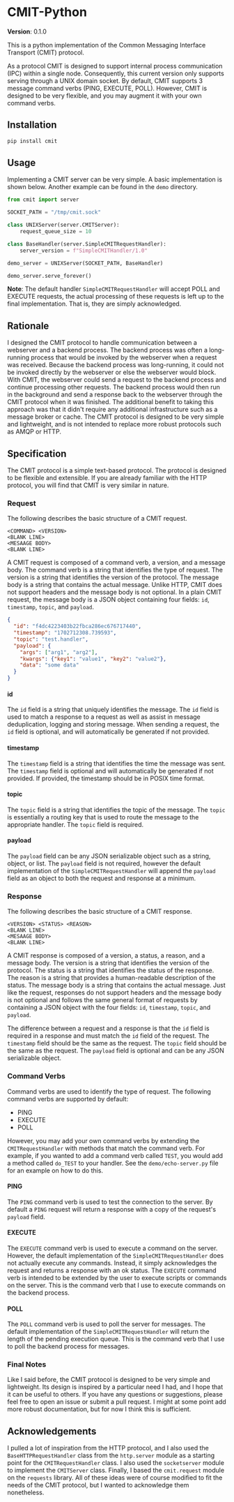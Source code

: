 # CMIT-Python
**Version**: 0.1.0

This is a python implementation of the Common Messaging Interface Transport (CMIT) protocol.

As a protocol CMIT is designed to support internal process communication (IPC) within
a single node. Consequently, this current version only supports serving through a
UNIX domain socket. By default, CMIT supports 3 message command verbs (PING, EXECUTE, POLL).
However, CMIT is designed to be very flexible, and you may augment it with your own command verbs.

## Installation
```bash
pip install cmit
```

## Usage
Implementing a CMIT server can be very simple. A basic implementation is shown below. Another example can be
found in the `demo` directory.

```python
from cmit import server

SOCKET_PATH = "/tmp/cmit.sock"

class UNIXServer(server.CMITServer):
    request_queue_size = 10

class BaseHandler(server.SimpleCMITRequestHandler):
    server_version = f"SimpleCMITHandler/1.0"

demo_server = UNIXServer(SOCKET_PATH, BaseHandler)

demo_server.serve_forever()
```

**Note**: The default handler `SimpleCMITRequestHandler` will accept POLL and EXECUTE requests, the actual processing
of these requests is left up to the final implementation. That is, they are simply acknowledged.

## Rationale
I designed the CMIT protocol to handle communication between a webserver and a backend process. The backend process
was often a long-running process that would be invoked by the webserver when a request was received. Because the backend
process was long-running, it could not be invoked directly by the webserver or else the webserver would block. With CMIT,
the webserver could send a request to the backend process and continue processing other requests. The backend process
would then run in the background and send a response back to the webserver through the CMIT protocol when it was finished.
The additional benefit to taking this approach was that it didn't require any additional infrastructure such as a message
broker or cache. The CMIT protocol is designed to be very simple and lightweight, and is not intended to replace more
robust protocols such as AMQP or HTTP.

## Specification
The CMIT protocol is a simple text-based protocol. The protocol is designed to be flexible and extensible. If you
are already familiar with the HTTP protocol, you will find that CMIT is very similar in nature. 

### Request
The following describes the basic structure of a CMIT request.

```
<COMMAND> <VERSION>
<BLANK LINE>
<MESAAGE BODY>
<BLANK LINE>
```

A CMIT request is composed of a command verb, a version, and a message body. The command verb is a string that
identifies the type of request. The version is a string that identifies the version of the protocol. The message
body is a string that contains the actual message. Unlike HTTP, CMIT does not support headers and the message body
is not optional. In a plain CMIT request, the message body is a JSON object containing four fields: `id`, `timestamp`,
`topic`, and `payload`.

```json
{
  "id": "f4dc4223403b22fbca286ec676717440",
  "timestamp": "1702712308.739593",
  "topic": "test.handler",
  "payload": {
    "args": ["arg1", "arg2"],
    "kwargs": {"key1": "value1", "key2": "value2"},
    "data": "some data"
  }
}
```

#### id
The `id` field is a string that uniquely identifies the message. The `id` field is used to match a response to a
request as well as assist in message deduplication, logging and storing message. When sending a request, the `id` field 
is optional, and will automatically be generated if not provided.

#### timestamp
The `timestamp` field is a string that identifies the time the message was sent. The `timestamp` field is optional and
will automatically be generated if not provided. If provided, the timestamp should be in POSIX time format.

#### topic
The `topic` field is a string that identifies the topic of the message. The `topic` is essentially a routing key that
is used to route the message to the appropriate handler. The `topic` field is required.

#### payload
The `payload` field can be any JSON serializable object such as a string, object, or list. The `payload` field is 
not required, however the default implementation of the `SimpleCMITRequestHandler` will append the `payload` field as
an object to both the request and response at a minimum.

### Response
The following describes the basic structure of a CMIT response.

```
<VERSION> <STATUS> <REASON>
<BLANK LINE>
<MESAAGE BODY>
<BLANK LINE>
```

A CMIT response is composed of a version, a status, a reason, and a message body. The version is a string that
identifies the version of the protocol. The status is a string that identifies the status of the response. The reason
is a string that provides a human-readable description of the status. The message body is a string that contains the
actual message. Just like the request, responses do not support headers and the message body is not optional and follows
the same general format of requests by containing a JSON object with the four fields: `id`, `timestamp`, `topic`, 
and `payload`.

The difference between a request and a response is that the `id` field is required in a response and must match the `id`
field of the request. The `timestamp` field should be the same as the request. The `topic` field should be the same as
the request. The `payload` field is optional and can be any JSON serializable object.

### Command Verbs
Command verbs are used to identify the type of request. The following command verbs are supported by default:
- PING
- EXECUTE
- POLL

However, you may add your own command verbs by extending the `CMITRequestHandler` with methods that match the command
verb. For example, if you wanted to add a command verb called `TEST`, you would add a method called `do_TEST` to your
handler. See the `demo/echo-server.py` file for an example on how to do this.


#### PING
The `PING` command verb is used to test the connection to the server. By default a `PING` request will return a response
with a copy of the request's `payload` field.

#### EXECUTE
The `EXECUTE` command verb is used to execute a command on the server. However, the default implementation of the
`SimpleCMITRequestHandler` does not actually execute any commands. Instead, it simply acknowledges the request and
returns a response with an ok status. The `EXECUTE` command verb is intended to be extended by the user to execute
scripts or commands on the server. This is the command verb that I use to execute commands on the backend process.

#### POLL
The `POLL` command verb is used to poll the server for messages. The default implementation of the 
`SimpleCMITRequestHandler` will return the length of the pending execution queue. This is the command verb that I use
to poll the backend process for messages.

### Final Notes
Like I said before, the CMIT protocol is designed to be very simple and lightweight. Its design is inspired by a
particular need I had, and I hope that it can be useful to others. If you have any questions or suggestions, please
feel free to open an issue or submit a pull request. I might at some point add more robust documentation, but for now
I think this is sufficient.

## Acknowledgements
I pulled a lot of inspiration from the HTTP protocol, and I also used the `BaseHTTPRequestHandler` class from the
`http.server` module as a starting point for the `CMITRequestHandler` class. I also used the `socketserver` module
to implement the `CMITServer` class. Finally, I based the `cmit.request` module on the `requests` library. All of these
ideas were of course modified to fit the needs of the CMIT protocol, but I wanted to acknowledge them nonetheless.